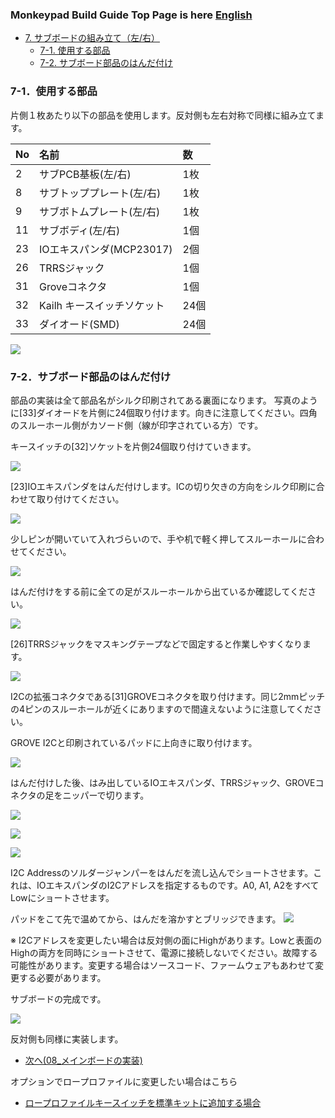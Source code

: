 ### Monkeypad Build Guide Top Page is here [English](01_build_guide.md)

  - [7. サブボードの組み立て（左/右）](07_サブボード.md)
    - [7-1. 使用する部品](./07_サブボード.md/#7-1使用する部品)
    - [7-2. サブボード部品のはんだ付け](./07_サブボード.md/#7-2サブボード部品のはんだ付け)

### 7-1．使用する部品

片側１枚あたり以下の部品を使用します。反対側も左右対称で同様に組み立てます。

| No | 名前 | 数 |
|:-|:-|:-|
|  2 | サブPCB基板(左/右) | 1枚 |
|  8 | サブトッププレート(左/右) | 1枚 |
|  9 | サブボトムプレート(左/右) | 1枚 |
| 11 | サブボディ(左/右) | 1個 |
| 23 | IOエキスパンダ(MCP23017) | 2個 | |
| 26 | TRRSジャック | 1個 |
| 31 | Groveコネクタ | 1個 |
| 32 | Kailh キースイッチソケット | 24個 |
| 33 | ダイオード(SMD) | 24個 |

![](../images/07/monkeypad_7_01.jpeg)

### 7-2．サブボード部品のはんだ付け

部品の実装は全て部品名がシルク印刷されてある裏面になります。
写真のように[33]ダイオードを片側に24個取り付けます。向きに注意してください。四角のスルーホール側がカソード側（線が印字されている方）です。

キースイッチの[32]ソケットを片側24個取り付けていきます。

![](../images/07/monkeypad_7_02.jpeg)

[23]IOエキスパンダをはんだ付けします。ICの切り欠きの方向をシルク印刷に合わせて取り付けてください。

![](../images/07/monkeypad_7_12.jpeg)

少しピンが開いていて入れづらいので、手や机で軽く押してスルーホールに合わせてください。

![](../images/07/monkeypad_7_03.jpeg)

はんだ付けをする前に全ての足がスルーホールから出ているか確認してください。

![](../images/07/monkeypad_7_04.jpeg)

[26]TRRSジャックをマスキングテープなどで固定すると作業しやすくなります。

![](../images/07/monkeypad_7_05.jpeg)

I2Cの拡張コネクタである[31]GROVEコネクタを取り付けます。同じ2mmピッチの4ピンのスルーホールが近くにありますので間違えないように注意してください。

GROVE I2Cと印刷されているパッドに上向きに取り付けます。

![](../images/07/monkeypad_7_06.jpeg)

はんだ付けした後、はみ出しているIOエキスパンダ、TRRSジャック、GROVEコネクタの足をニッパーで切ります。

![](../images/07/monkeypad_7_07.jpeg)

![](../images/07/monkeypad_7_08.jpeg)

![](../images/07/monkeypad_7_09.jpeg)

I2C Addressのソルダージャンパーをはんだを流し込んでショートさせます。これは、IOエキスパンダのI2Cアドレスを指定するものです。A0, A1, A2をすべてLowにショートさせます。

パッドをこて先で温めてから、はんだを溶かすとブリッジできます。
![](../images/07/monkeypad_7_10.jpeg)

※ I2Cアドレスを変更したい場合は反対側の面にHighがあります。Lowと表面のHighの両方を同時にショートさせて、電源に接続しないでください。故障する可能性があります。変更する場合はソースコード、ファームウェアもあわせて変更する必要があります。

サブボードの完成です。

![](../images/07/monkeypad_7_11.jpeg)

反対側も同様に実装します。

  - [次へ(08_メインボードの実装)](08_メインボード.md)

オプションでロープロファイルに変更したい場合はこちら

  - [ロープロファイルキースイッチを標準キットに追加する場合](./07_サブボード.md/#7-3ロープロファイルキースイッチを標準キットに追加する場合)
